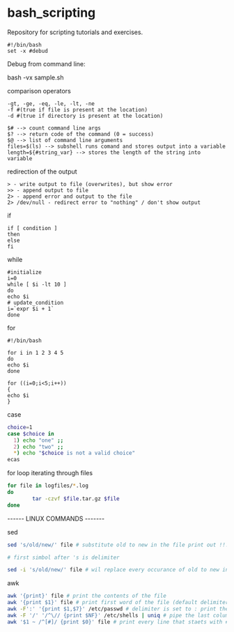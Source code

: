 # bash_scripting

Repository for scripting tutorials and exercises.

```
#!/bin/bash
set -x #debud 
```
Debug from command line:

bash -vx sample.sh

comparison operators
```
-gt, -ge, -eq, -le, -lt, -ne 
-f #(true if file is present at the location) 
-d #(true if directory is present at the location)
```

```
$# --> count command line args
$? --> return code of the command (0 = success)
$@ --> list of command line arguments 
files=$(ls) --> subshell runs comand and stores output into a variable 
length=${#string_var} --> stores the length of the string into variable
```
redirection of the output
```
> - write output to file (overwrites), but show error 
>> - append output to file
2> - append error and output to the file
2> /dev/null - redirect error to "nothing" / don't show output 
```

if
```
if [ condition ]
then
else
fi
```
while
```
#initialize
i=0
while [ $i -lt 10 ]
do
echo $i
# update_condition
i=`expr $i + 1`
done
```
for 
```
#!/bin/bash

for i in 1 2 3 4 5
do
echo $i
done

for ((i=0;i<5;i++))
{
echo $i
}
```

case
```bash
choice=1
case $choice in
  1) echo "one" ;;
  2) echo "two" ;;
  *) echo "$choice is not a valid choice"
ecas
```

for loop iterating through files
```bash
for file in logfiles/*.log
do
        tar -czvf $file.tar.gz $file
done
```


------ LINUX COMMANDS -------

sed
```bash
sed 's/old/new/' file # substitute old to new in the file print out !!! will not change the file

# first simbol after 's is delimiter 

sed -i 's/old/new/' file # wil replace every occurance of old to new in the file
```

awk
```bash
awk '{print}' file # print the contents of the file 
awk '{print $1}' file # print first word of the file (default delimiter is ' '}
awk -F':' '{print $1,$7}' /etc/passwd # delimiter is set to : print the first and the seventh word
awk -F '/' '/^\// {print $NF}' /etc/shells | uniq # pipe the last column from /etc/shells separated by /, and print unique values
awk '$1 ~ /^[#]/ {print $0}' file # print every line that staets with # from the file
```

